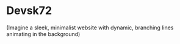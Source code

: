 # Devsk72
(Imagine a sleek, minimalist website with dynamic, branching lines animating in the background)

